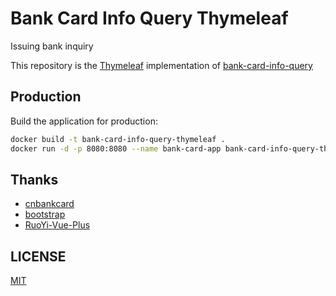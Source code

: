 # Bank Card Info Query Thymeleaf

Issuing bank inquiry

This repository is the [Thymeleaf](https://www.thymeleaf.org/) implementation
of [bank-card-info-query](https://github.com/Sanjeever/bank-card-info-query)

## Production

Build the application for production:

```bash
docker build -t bank-card-info-query-thymeleaf .
docker run -d -p 8080:8080 --name bank-card-app bank-card-info-query-thymeleaf
```

## Thanks

- [cnbankcard](https://github.com/digglife/cnbankcard)
- [bootstrap](https://github.com/twbs/bootstrap)
- [RuoYi-Vue-Plus](https://github.com/dromara/RuoYi-Vue-Plus/blob/4.X/ruoyi-admin/src/main/resources/logback-plus.xml)

## LICENSE

[MIT](LICENSE)